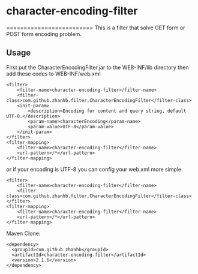 # character-encoding-filter
=========================
This is a filter that solve GET form or POST form encoding problem.

## Usage
First put the CharacterEncodingFilter.jar to the WEB-INF/lib directory
then add these codes to WEB-INF/web.xml
```
<filter>
	<filter-name>character-encoding-filter</filter-name>
	<filter-class>com.github.zhanhb.filter.CharacterEncodingFilter</filter-class>
	<init-param>
		<description>Encoding for content and query string, default UTF-8.</description>
		<param-name>characterEncoding</param-name>
		<param-value>UTF-8</param-value>
	</init-param>
</filter>
<filter-mapping>
	<filter-name>character-encoding-filter</filter-name>
	<url-pattern>/*</url-pattern>
</filter-mapping>
```

or if your encoding is UTF-8
you can config your web.xml more simple.
```
<filter>
	<filter-name>character-encoding-filter</filter-name>
	<filter-class>com.github.zhanhb.filter.CharacterEncodingFilter</filter-class>
</filter>
<filter-mapping>
	<filter-name>character-encoding-filter</filter-name>
	<url-pattern>/*</url-pattern>
</filter-mapping>
```

Maven Clone:
```
<dependency>
  <groupId>com.github.zhanhb</groupId>
  <artifactId>character-encoding-filter</artifactId>
  <version>2.1.6</version>
</dependency>
```
